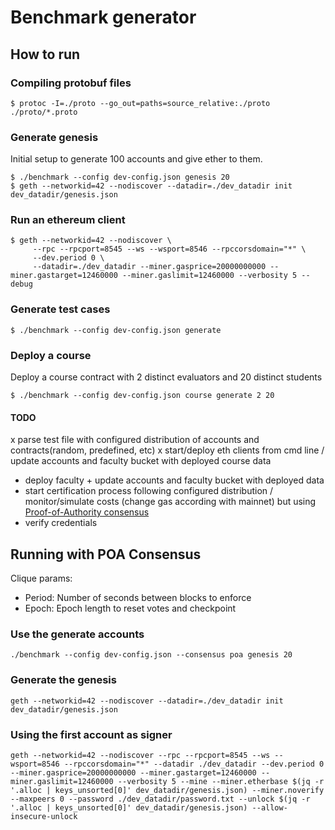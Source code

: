 # Benchmark generator

## How to run

### Compiling protobuf files 
```console
$ protoc -I=./proto --go_out=paths=source_relative:./proto ./proto/*.proto
```

### Generate genesis

Initial setup to generate 100 accounts and give ether to them.
```console
$ ./benchmark --config dev-config.json genesis 20
$ geth --networkid=42 --nodiscover --datadir=./dev_datadir init dev_datadir/genesis.json
```

### Run an ethereum client
```console
$ geth --networkid=42 --nodiscover \
     --rpc --rpcport=8545 --ws --wsport=8546 --rpccorsdomain="*" \
     --dev.period 0 \
     --datadir=./dev_datadir --miner.gasprice=20000000000 --miner.gastarget=12460000 --miner.gaslimit=12460000 --verbosity 5 --debug
```

### Generate test cases

```console
$ ./benchmark --config dev-config.json generate
```

### Deploy a course

Deploy a course contract with 2 distinct evaluators and 20 distinct students

```console
$ ./benchmark --config dev-config.json course generate 2 20
```

#### TODO
x parse test file with configured distribution of accounts and contracts(random, predefined, etc)
x start/deploy eth clients from cmd line
/ update accounts and faculty bucket with deployed course data
- deploy faculty + update accounts and faculty bucket with deployed data
- start certification process following configured distribution
/ monitor/simulate costs (change gas according with mainnet) but using [Proof-of-Authority consensus](https://github.com/ethereum/EIPs/issues/225)
- verify credentials

## Running with POA Consensus

Clique params:
* Period: Number of seconds between blocks to enforce
* Epoch: Epoch length to reset votes and checkpoint

### Use the generate accounts
```
./benchmark --config dev-config.json --consensus poa genesis 20
```

### Generate the genesis
```
geth --networkid=42 --nodiscover --datadir=./dev_datadir init dev_datadir/genesis.json
```

### Using the first account as signer
```
geth --networkid=42 --nodiscover --rpc --rpcport=8545 --ws --wsport=8546 --rpccorsdomain="*" --datadir ./dev_datadir --dev.period 0 --miner.gasprice=20000000000 --miner.gastarget=12460000 --miner.gaslimit=12460000 --verbosity 5 --mine --miner.etherbase $(jq -r '.alloc | keys_unsorted[0]' dev_datadir/genesis.json) --miner.noverify --maxpeers 0 --password ./dev_datadir/password.txt --unlock $(jq -r '.alloc | keys_unsorted[0]' dev_datadir/genesis.json) --allow-insecure-unlock
```